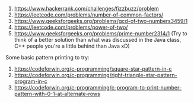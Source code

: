 1. https://www.hackerrank.com/challenges/fizzbuzz/problem
1. https://leetcode.com/problems/number-of-common-factors/
1. https://www.geeksforgeeks.org/problems/gcd-of-two-numbers3459/1
1. https://leetcode.com/problems/power-of-two/
1. https://www.geeksforgeeks.org/problems/prime-number2314/1 (Try to think of a better solution than what was discussed in the Java class, C++ people you're a little behind than Java xD)

Some basic pattern printing to try:
1. https://codeforwin.org/c-programming/square-star-pattern-in-c
1. https://codeforwin.org/c-programming/right-triangle-star-pattern-program-in-c
1. https://codeforwin.org/c-programming/c-program-to-print-number-pattern-with-0-1-at-alternate-rows
